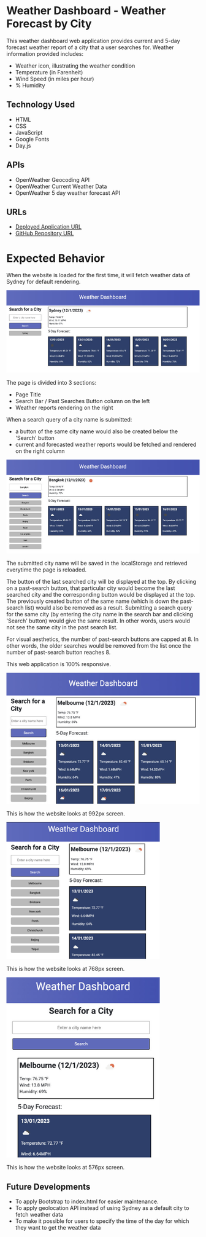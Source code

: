 # Weather Dashboard - Weather Forecast by City

This weather dashboard web application provides current and 5-day forecast weather report of a city that a user searches for. Weather information provided includes:
- Weather icon, illustrating the weather condition
- Temperature (in Farenheit)
- Wind Speed (in miles per hour)
- % Humidity

## Technology Used
- HTML
- CSS
- JavaScript
- Google Fonts
- Day.js

## APIs
- OpenWeather Geocoding API
- OpenWeather Current Weather Data
- OpenWeather 5 day weather forecast API

## URLs
- [Deployed Application URL](http://3.26.27.221:81/)
- [GitHub Repository URL](https://github.com/jouriena11/weather-forecast-by-city-dashboard)

# Expected Behavior

When the website is loaded for the first time, it will fetch weather data of Sydney for default rendering.

<p align="left">
    <img src="./assets/img/init-city-search-sydney.jpg">
</p>

The page is divided into 3 sections:
- Page Title
- Search Bar / Past Searches Button column on the left
- Weather reports rendering on the right

When a search query of a city name is submitted: 
- a button of the same city name would also be created below the 'Search' button
- current and forecasted weather reports would be fetched and rendered on the right column

<p align="left">
    <img src="./assets/img/past-search-buttons.jpg">
</p>

The submitted city name will be saved in the localStorage and retrieved everytime the page is reloaded.

The button of the last searched city will be displayed at the top. By clicking on a past-search button, that particular city would become the last searched city and the corresponding button would be displayed at the top. The previously created button of the same name (which is down the past-search list) would also be removed as a result. Submitting a search query for the same city (by entering the city name in the search bar and clicking 'Search' button) would give the same result. In other words, users would not see the same city in the past search list. 

For visual aesthetics, the number of past-search buttons are capped at 8. In other words, the older searches would be removed from the list once the number of past-search button reaches 8.

This web application is 100% responsive.


<p align="left">
    <img width="600px" src="./assets/img/responsive-992px.jpg">
</p>

This is how the website looks at 992px screen.

<p align="left">
    <img width="400px" src="./assets/img/responsive-768px.jpg">
</p>

This is how the website looks at 768px screen.


<p align="left">
    <img width="400px" src="./assets/img/responsive-576px.jpg">
</p>

This is how the website looks at 576px screen.

## Future Developments
- To apply Bootstrap to index.html for easier maintenance.
- To apply geolocation API instead of using Sydney as a default city to fetch weather data
- To make it possible for users to specify the time of the day for which they want to get the weather data